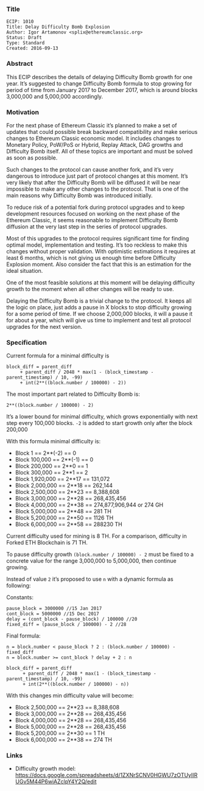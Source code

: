 ### Title

    ECIP: 1010
    Title: Delay Difficulty Bomb Explosion
    Author: Igor Artamonov <splix@ethereumclassic.org>
    Status: Draft
    Type: Standard
    Created: 2016-09-13

### Abstract
This ECIP describes the details of delaying Difficulty Bomb growth for one year. It’s suggested to change Difficulty Bomb formula to stop growing for period of time from January 2017 to December 2017, which is around blocks 3,000,000 and 5,000,000 accordingly.

### Motivation
For the next phase of Ethereum Classic it’s planned to make a set of updates that could possible break backward compatibility and make serious changes to Ethereum Classic economic model. It includes changes to Monetary Policy, PoW/PoS or Hybrid, Replay Attack, DAG growths and Difficulty Bomb itself. All of these topics are important and must be solved as soon as possible.

Such changes to the protocol can cause another fork, and it’s very dangerous to introduce just part of protocol changes at this moment. It’s very likely that after the Difficulty Bomb will be diffused it will be near impossible to make any other changes to the protocol. That is one of the main reasons why Difficulty Bomb was introduced initially.

To reduce risk of a potential fork during protocol upgrades and to keep development resources focused on working on the next phase of the Ethereum Classic, it seems reasonable to implement Difficulty Bomb diffusion at the very last step in the series of protocol upgrades.

Most of this upgrades to the protocol requires significant time for finding optimal model, implementation and testing. It’s too reckless to make this changes without proper validation. With optimistic estimations it requires at least 6 months, which is not giving us enough time before Difficulty Explosion moment. Also consider the fact that this is an estimation for the ideal situation.

One of the most feasible solutions at this moment will be delaying difficulty growth to the moment when all other changes will be ready to use. 

Delaying the Difficulty Bomb is a trivial change to the protocol. It keeps all the logic on place, just adds a pause in X blocks to stop difficulty growing for a some period of time. If we choose 2,000,000 blocks, it will a pause it for about a year, which will give us time to implement and test all protocol upgrades for the next version.

### Specification
Current formula for a minimal difficulty is

````
block_diff = parent_diff 
     + parent_diff / 2048 * max(1 - (block_timestamp - parent_timestamp) / 10, -99) 
     + int(2**((block.number / 100000) - 2))
````

The most important part related to Difficulty Bomb is:

````
2**((block.number / 100000) - 2)
````

It’s a lower bound for minimal difficulty, which grows exponentially with next step every 100,000 blocks. `-2` is added to start growth only after the block 200,000

With this formula minimal difficulty is:
* Block 1 == 2**(-2) == 0
* Block 100,000 == 2**(-1) == 0
* Block 200,000 == 2**0 == 1
* Block 300,000 == 2**1 == 2
* Block 1,920,000 == 2**17 == 131,072
* Block 2,000,000 == 2**18 == 262,144
* Block 2,500,000 == 2**23 == 8,388,608
* Block 3,000,000 == 2**28 == 268,435,456
* Block 4,000,000 == 2**38 == 274,877,906,944 or 274 GH
* Block 5,000,000 == 2**48 == 281 TH
* Block 5,200,000 == 2**50 == 1126 TH
* Block 6,000,000 == 2**58 == 288230 TH

Current difficulty used for mining is 8 TH. For a comparison, difficulty in Forked ETH Blockchain is 71 TH.

To pause difficulty growth `(block.number / 100000) - 2` must be fixed to a concrete value for the range 3,000,000 to 5,000,000, then continue growing.

Instead of value `2` it’s proposed to use `n` with a dynamic formula as following:

Constants:
````
pause_block = 3000000 //15 Jan 2017
cont_block = 5000000 //15 Dec 2017
delay = (cont_block - pause_block) / 100000 //20
fixed_diff = (pause_block / 100000) - 2 //28
````

Final formula:
````
n = block.number < pause_block ? 2 : (block.number / 100000) - fixed_diff
n = block.number >= cont_block ? delay + 2 : n

block_diff = parent_diff 
      + parent_diff / 2048 * max(1 - (block_timestamp - parent_timestamp) / 10, -99) 
      + int(2**((block.number / 100000) - n))
````

With this changes min difficulty value will become:
* Block 2,500,000 == 2**23 == 8,388,608
* Block 3,000,000 == 2**28 == 268,435,456
* Block 4,000,000 == 2**28 == 268,435,456
* Block 5,000,000 == 2**28 == 268,435,456
* Block 5,200,000 == 2**30 == 1 TH
* Block 6,000,000 == 2**38 == 274 TH

### Links
* Difficulty growth model: https://docs.google.com/spreadsheets/d/1ZXNrSCNV0HGWU7zOTUyIIRUGv5M44P6wiAZclpY4Y2Q/edit 

